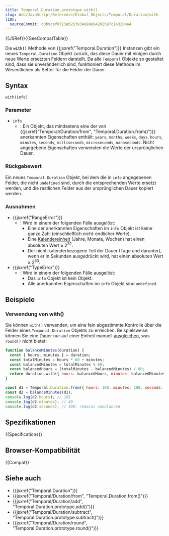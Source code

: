 ```yaml
---
title: Temporal.Duration.prototype.with()
slug: Web/JavaScript/Reference/Global_Objects/Temporal/Duration/with
l10n:
  sourceCommit: d0b9cef0713eb263934a98e94202b97c143204a4
---
```


{{JSRef}}{{SeeCompatTable}}

Die **`with()`** Methode von {{jsxref("Temporal.Duration")}} Instanzen gibt ein neues `Temporal.Duration` Objekt zurück, das diese Dauer mit einigen durch neue Werte ersetzten Feldern darstellt. Da alle `Temporal` Objekte so gestaltet sind, dass sie unveränderlich sind, funktioniert diese Methode im Wesentlichen als Setter für die Felder der Dauer.

## Syntax

```js-nolint
with(info)
```

### Parameter

- `info`
  - : Ein Objekt, das mindestens eine der von {{jsxref("Temporal/Duration/from", "Temporal.Duration.from()")}} anerkannten Eigenschaften enthält: `years`, `months`, `weeks`, `days`, `hours`, `minutes`, `seconds`, `milliseconds`, `microseconds`, `nanoseconds`. Nicht angegebene Eigenschaften verwenden die Werte der ursprünglichen Dauer.

### Rückgabewert

Ein neues `Temporal.Duration` Objekt, bei dem die in `info` angegebenen Felder, die nicht `undefined` sind, durch die entsprechenden Werte ersetzt werden, und die restlichen Felder aus der ursprünglichen Dauer kopiert werden.

### Ausnahmen

- {{jsxref("RangeError")}}
  - : Wird in einem der folgenden Fälle ausgelöst:
    - Eine der anerkannten Eigenschaften im `info` Objekt ist keine ganze Zahl (einschließlich nicht-endlicher Werte).
    - Eine [Kalendereinheit](/de/docs/Web/JavaScript/Reference/Global_Objects/Temporal/Duration#calendar_durations) (Jahre, Monate, Wochen) hat einen absoluten Wert ≥ 2<sup>32</sup>.
    - Der nicht-kalenderbezogene Teil der Dauer (Tage und darunter), wenn er in Sekunden ausgedrückt wird, hat einen absoluten Wert ≥ 2<sup>53</sup>.
- {{jsxref("TypeError")}}
  - : Wird in einem der folgenden Fälle ausgelöst:
    - Das `info` Objekt ist kein Objekt.
    - Alle anerkannten Eigenschaften im `info` Objekt sind `undefined`.

## Beispiele

### Verwendung von with()

Sie können `with()` verwenden, um eine fein abgestimmte Kontrolle über die Felder eines `Temporal.Duration` Objekts zu erreichen. Beispielsweise können Sie eine Dauer nur auf einer Einheit manuell [ausgleichen](/de/docs/Web/JavaScript/Reference/Global_Objects/Temporal/Duration#duration_balancing), was `round()` nicht bietet:

```js
function balanceMinutes(duration) {
  const { hours, minutes } = duration;
  const totalMinutes = hours * 60 + minutes;
  const balancedMinutes = totalMinutes % 60;
  const balancedHours = (totalMinutes - balancedMinutes) / 60;
  return duration.with({ hours: balancedHours, minutes: balancedMinutes });
}

const d1 = Temporal.Duration.from({ hours: 100, minutes: 100, seconds: 100 });
const d2 = balanceMinutes(d1);
console.log(d2.hours); // 101
console.log(d2.minutes); // 40
console.log(d2.seconds); // 100; remains unbalanced
```

## Spezifikationen

{{Specifications}}

## Browser-Kompatibilität

{{Compat}}

## Siehe auch

- {{jsxref("Temporal.Duration")}}
- {{jsxref("Temporal/Duration/from", "Temporal.Duration.from()")}}
- {{jsxref("Temporal/Duration/add", "Temporal.Duration.prototype.add()")}}
- {{jsxref("Temporal/Duration/subtract", "Temporal.Duration.prototype.subtract()")}}
- {{jsxref("Temporal/Duration/round", "Temporal.Duration.prototype.round()")}}
